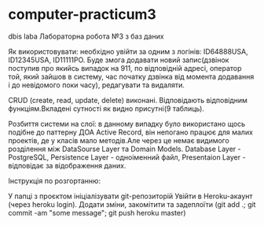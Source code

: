 # computer-practicum3
dbis laba
Лабораторна робота №3 з баз даних

Як використовувати: необхідно увійти за одним з логінів: ID64888USA, ID12345USA, ID11111PO.
Буде змога додавати новий запис(дзвінок поступив про якийсь випадок на 911, по відповідній адресі, оператор той, який зайшов в систему, час початку дзвінка від момента додавання і до невідомого поки часу), редагувати та видаляти.


CRUD (create, read, update, delete) виконані. Відповідають відповідним функціям.Вкладені сутності як видно присутні(9 таблиць).

Розбиття системи на слої: в данному випадку було використано щось подібне до паттерну ДОА Active Record, він непогано працює для малих проектів, де у класів мало методів.Але через це немає видимого розділення між DataSourse Layer та Domain Models. Database Layer - PostgreSQL, Persistence Layer - одноіменний файл, Presentaion Layer - відповідає за відображення даних.

Інструкція по розгортанню:

У папці з проєктом ініціалізувати git-репозиторій
Увійти в Heroku-акаунт (через heroku login).
Додати зміни, закомітити та задеплоїти (git add .; git commit -am "some message"; git push heroku master)
